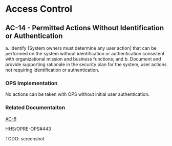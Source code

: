 # Access Control
## AC-14 - Permitted Actions Without Identification or Authentication

a. Identify [System owners must determine any user action] that can be performed on the system without identification or authentication consistent with organizational mission and business functions; and
b. Document and provide supporting rationale in the security plan for the system, user actions not requiring identification or authentication.

### OPS Implementation

No actions can be taken with OPS without initial user authentication.

### Related Documentaiton

[AC-6](../ac-6/index.md)

HHS/OPRE-OPS#443

TODO: screenshot

